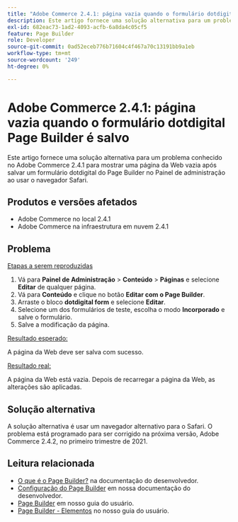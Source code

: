 ```yaml
---
title: "Adobe Commerce 2.4.1: página vazia quando o formulário dotdigital Page Builder é salvo"
description: Este artigo fornece uma solução alternativa para um problema conhecido no Adobe Commerce 2.4.1 para mostrar uma página da Web vazia após salvar um formulário dotdigital do Page Builder no Painel de administração ao usar o navegador Safari.
exl-id: 682eac73-1ad2-4093-acfb-6a8da4c05cf5
feature: Page Builder
role: Developer
source-git-commit: 0ad52eceb776b71604c4f467a70c13191bb9a1eb
workflow-type: tm+mt
source-wordcount: '249'
ht-degree: 0%

---
```


# Adobe Commerce 2.4.1: página vazia quando o formulário dotdigital Page Builder é salvo

Este artigo fornece uma solução alternativa para um problema conhecido no Adobe Commerce 2.4.1 para mostrar uma página da Web vazia após salvar um formulário dotdigital do Page Builder no Painel de administração ao usar o navegador Safari.

## Produtos e versões afetados

* Adobe Commerce no local 2.4.1
* Adobe Commerce na infraestrutura em nuvem 2.4.1

## Problema

<u>Etapas a serem reproduzidas</u>

1. Vá para **Painel de Administração** > **Conteúdo** > **Páginas** e selecione **Editar** de qualquer página.
1. Vá para **Conteúdo** e clique no botão **Editar com o Page Builder**.
1. Arraste o bloco **dotdigital form** e selecione **Editar**.
1. Selecione um dos formulários de teste, escolha o modo **Incorporado** e salve o formulário.
1. Salve a modificação da página.

<u>Resultado esperado:</u>

A página da Web deve ser salva com sucesso.

<u>Resultado real:</u>

A página da Web está vazia. Depois de recarregar a página da Web, as alterações são aplicadas.

## Solução alternativa

A solução alternativa é usar um navegador alternativo para o Safari. O problema está programado para ser corrigido na próxima versão, Adobe Commerce 2.4.2, no primeiro trimestre de 2021.

## Leitura relacionada

* [O que é o Page Builder?](https://devdocs.magento.com/page-builder/docs/) na documentação do desenvolvedor.
* [Configuração do Page Builder](https://experienceleague.adobe.com/docs/commerce-admin/page-builder/setup.html) em nossa documentação do desenvolvedor.
* [Page Builder](https://docs.magento.com/user-guide/cms/page-builder.html) em nosso guia do usuário.
* [Page Builder - Elementos](https://docs.magento.com/user-guide/cms/page-builder-elements.html) no nosso guia do usuário.
